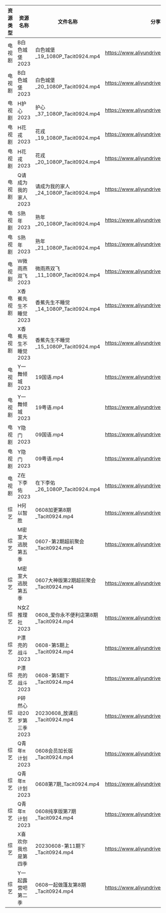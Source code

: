 | 资源类型 | 资源名称            | 文件名称                           | 分享链接                                      | 更新时间       |
| ---- | --------------- | ------------------------------ | ----------------------------------------- | ---------- |
| 电视剧  | B白色城堡2023       | 白色城堡_19_1080P_Tacit0924.mp4    | https://www.aliyundrive.com/s/RaWxk24QWV6 | 2023-06-09 |
| 电视剧  | B白色城堡2023       | 白色城堡_20_1080P_Tacit0924.mp4    | https://www.aliyundrive.com/s/RaWxk24QWV6 | 2023-06-09 |
| 电视剧  | H护心2023         | 护心_37_1080P_Tacit0924.mp4      | https://www.aliyundrive.com/s/9HkxgS4UCNB | 2023-06-09 |
| 电视剧  | H花戎2023         | 花戎_19_1080P_Tacit0924.mp4      | https://www.aliyundrive.com/s/DsKqmGre9hn | 2023-06-09 |
| 电视剧  | H花戎2023         | 花戎_20_1080P_Tacit0924.mp4      | https://www.aliyundrive.com/s/DsKqmGre9hn | 2023-06-09 |
| 电视剧  | Q请成为我的家人2023    | 请成为我的家人_24_1080P_Tacit0924.mp4 | https://www.aliyundrive.com/s/LVhk36Kw3hq | 2023-06-09 |
| 电视剧  | S熟年2023         | 熟年_20_1080P_Tacit0924.mp4      | https://www.aliyundrive.com/s/izBC7e3hvcb | 2023-06-09 |
| 电视剧  | S熟年2023         | 熟年_21_1080P_Tacit0924.mp4      | https://www.aliyundrive.com/s/izBC7e3hvcb | 2023-06-09 |
| 电视剧  | W微雨燕双飞2023      | 微雨燕双飞_11_1080P_Tacit0924.mp4   | https://www.aliyundrive.com/s/Uvq8Q8wJXgg | 2023-06-09 |
| 电视剧  | X香蕉先生不睡觉2023    | 香蕉先生不睡觉_14_1080P_Tacit0924.mp4 | https://www.aliyundrive.com/s/sDMpNaeEsz3 | 2023-06-09 |
| 电视剧  | X香蕉先生不睡觉2023    | 香蕉先生不睡觉_15_1080P_Tacit0924.mp4 | https://www.aliyundrive.com/s/sDMpNaeEsz3 | 2023-06-09 |
| 电视剧  | Y一舞倾城2023       | 19国语.mp4                       | https://www.aliyundrive.com/s/rJHcZFVa1Tf | 2023-06-09 |
| 电视剧  | Y一舞倾城2023       | 19粤语.mp4                       | https://www.aliyundrive.com/s/rJHcZFVa1Tf | 2023-06-09 |
| 电视剧  | Y隐门2023         | 09国语.mp4                       | https://www.aliyundrive.com/s/3hQ1KUe4HeE | 2023-06-09 |
| 电视剧  | Y隐门2023         | 09粤语.mp4                       | https://www.aliyundrive.com/s/3hQ1KUe4HeE | 2023-06-09 |
| 电视剧  | Z在下李佑2023       | 在下李佑_26_1080P_Tacit0924.mp4    | https://www.aliyundrive.com/s/XDyqjGPExFg | 2023-06-09 |
| 综艺   | H何以智胜           | 0608加更第8期_Tacit0924.mp4        | https://www.aliyundrive.com/s/yKEAMompzvW | 2023-06-09 |
| 综艺   | M密室大逃脱第五季       | 0607-第2期超前聚会_Tacit0924.mp4     | https://www.aliyundrive.com/s/KFCWQFSRon1 | 2023-06-09 |
| 综艺   | M密室大逃脱第五季       | 0607大神版第2期超前聚会_Tacit0924.mp4   | https://www.aliyundrive.com/s/KFCWQFSRon1 | 2023-06-09 |
| 综艺   | N女Z推理社2023      | 0608_爱你永不便利店第8期_Tacit0924.mp4  | https://www.aliyundrive.com/s/RA6dKYNxzLz | 2023-06-09 |
| 综艺   | P漂亮的战斗2023      | 0608-第5期上_Tacit0924.mp4        | https://www.aliyundrive.com/s/4dnj9Y3gcW1 | 2023-06-09 |
| 综艺   | P漂亮的战斗2023      | 0608-第5期下_Tacit0924.mp4        | https://www.aliyundrive.com/s/4dnj9Y3gcW1 | 2023-06-09 |
| 综艺   | P砰然心动20岁第三季2023 | 20230608_放课后_Tacit0924.mp4     | https://www.aliyundrive.com/s/vX9oHZyPy6Y | 2023-06-09 |
| 综艺   | Q青年π计划2023      | 0608会员加长版_Tacit0924.mp4        | https://www.aliyundrive.com/s/PReFQ8C6eAn | 2023-06-09 |
| 综艺   | Q青年π计划2023      | 0608第7期_Tacit0924.mp4          | https://www.aliyundrive.com/s/PReFQ8C6eAn | 2023-06-09 |
| 综艺   | Q青年π计划2023      | 0608纯享版第7期_Tacit0924.mp4       | https://www.aliyundrive.com/s/PReFQ8C6eAn | 2023-06-09 |
| 综艺   | X喜欢你我也是第四季      | 20230608-第11期下_Tacit0924.mp4   | https://www.aliyundrive.com/s/rA7sxekEMmS | 2023-06-09 |
| 综艺   | Y一起露营吧第二季       | 0608一起做篷友第8期_Tacit0924.mp4     | https://www.aliyundrive.com/s/Fn5hroTsXMn | 2023-06-09 |
